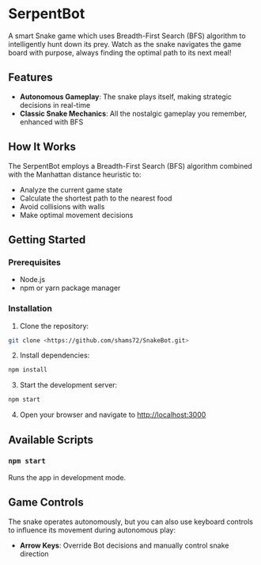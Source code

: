 # SerpentBot 

A smart Snake game which uses Breadth-First Search (BFS) algorithm to intelligently hunt down its prey. Watch as the snake navigates the game board with purpose, always finding the optimal path to its next meal!

## Features

- **Autonomous Gameplay**: The snake plays itself, making strategic decisions in real-time
- **Classic Snake Mechanics**: All the nostalgic gameplay you remember, enhanced with BFS

## How It Works

The SerpentBot employs a Breadth-First Search (BFS) algorithm combined with the Manhattan distance heuristic to:
- Analyze the current game state
- Calculate the shortest path to the nearest food
- Avoid collisions with walls 
- Make optimal movement decisions

## Getting Started

### Prerequisites
- Node.js 
- npm or yarn package manager

### Installation

1. Clone the repository:
```bash
git clone <https://github.com/shams72/SnakeBot.git>
```

2. Install dependencies:
```bash
npm install
```

3. Start the development server:
```bash
npm start
```

4. Open your browser and navigate to [http://localhost:3000](http://localhost:3000)

## Available Scripts

### `npm start`
Runs the app in development mode.

## Game Controls

The snake operates autonomously, but you can also use keyboard controls to influence its movement during autonomous play:

- **Arrow Keys**: Override Bot decisions and manually control snake direction


